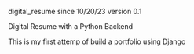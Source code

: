 digital_resume
since 10/20/23
version 0.1 

Digital Resume with a Python Backend


This is my first attemp of build a portfolio using Django
